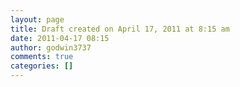 ```yaml
---
layout: page
title: Draft created on April 17, 2011 at 8:15 am
date: 2011-04-17 08:15
author: godwin3737
comments: true
categories: []
---
```


